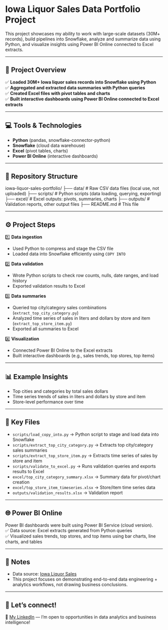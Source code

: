 # Iowa Liquor Sales Data Portfolio Project

This project showcases my ability to work with large-scale datasets (30M+ records), build pipelines into Snowflake, analyze and summarize data using Python, and visualize insights using Power BI Online connected to Excel extracts.

---

## 🚀 Project Overview

✅ **Loaded 30M+ Iowa liquor sales records into Snowflake using Python**  
✅ **Aggregated and extracted data summaries with Python queries**  
✅ **Created Excel files with pivot tables and charts**  
✅ **Built interactive dashboards using Power BI Online connected to Excel extracts**

---

## 💻 Tools & Technologies

- **Python** (pandas, snowflake-connector-python)
- **Snowflake** (cloud data warehouse)
- **Excel** (pivot tables, charts)
- **Power BI Online** (interactive dashboards)

---

## 📂 Repository Structure

iowa-liquor-sales-portfolio/
├── data/ # Raw CSV data files (local use, not uploaded)
├── scripts/ # Python scripts (data loading, querying, exporting)
├── excel/ # Excel outputs: pivots, summaries, charts
├── outputs/ # Validation reports, other output files
├── README.md # This file


---

## ⚙ Project Steps

1️⃣ **Data ingestion**  
- Used Python to compress and stage the CSV file  
- Loaded data into Snowflake efficiently using `COPY INTO`  

2️⃣ **Data validation**  
- Wrote Python scripts to check row counts, nulls, date ranges, and load history  
- Exported validation results to Excel  

3️⃣ **Data summaries**  
- Queried top city/category sales combinations (`extract_top_city_category.py`)  
- Analyzed time series of sales in liters and dollars by store and item (`extract_top_store_item.py`)  
- Exported all summaries to Excel  

4️⃣ **Visualization**  
- Connected Power BI Online to the Excel extracts  
- Built interactive dashboards (e.g., sales trends, top stores, top items)

---

## 📊 Example Insights

- Top cities and categories by total sales dollars  
- Time series trends of sales in liters and dollars by store and item  
- Store-level performance over time  

---

## 📝 Key Files

- `scripts/load_copy_into.py` → Python script to stage and load data into Snowflake  
- `scripts/extract_top_city_category.py` → Extracts top city/category sales summaries  
- `scripts/extract_top_store_item.py` → Extracts time series of sales by store and item  
- `scripts/validate_to_excel.py` → Runs validation queries and exports results to Excel  
- `excel/top_city_category_summary.xlsx` → Summary data for pivot/chart creation  
- `excel/top_store_item_timeseries.xlsx` → Store/item time series data  
- `outputs/validation_results.xlsx` → Validation report  

---

## 🌐 Power BI Online

Power BI dashboards were built using Power BI Service (cloud version).  
✅ Data source: Excel extracts generated from Python queries  
✅ Visualized sales trends, top stores, and top items using bar charts, line charts, and tables  

---

## 📌 Notes

- Data source: [Iowa Liquor Sales](https://data.iowa.gov/Economy/Iowa-Liquor-Sales/m3tr-qhgy)  
- This project focuses on demonstrating end-to-end data engineering + analytics workflows, not drawing business conclusions.

---

## 🤝 Let’s connect!

🔗 [My LinkedIn](https://www.linkedin.com/in/johnccarrier/) — I’m open to opportunities in data analytics and business intelligence!

